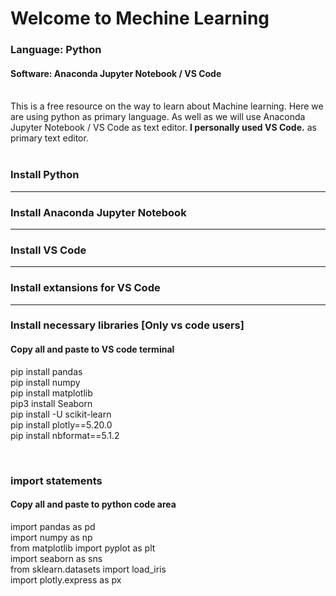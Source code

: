 # Welcome to Mechine Learning
### Language: Python
#### Software: Anaconda Jupyter Notebook / VS Code
<br>
This is a free resource on the way to learn about Machine learning. Here we are using python as primary language. As well as we will use Anaconda Jupyter Notebook / VS Code as text editor. <b>I personally used VS Code.</b> as primary text editor.
<br>
<br>

### Install Python
<hr>


### Install Anaconda Jupyter Notebook
<hr>


### Install VS Code
<hr>


### Install extansions for VS Code
<hr>


### Install necessary libraries [Only vs code users]
#### Copy all and paste to VS code terminal
pip install pandas <br>
pip install numpy <br>
pip install matplotlib <br>
pip3 install Seaborn <br>
pip install -U scikit-learn <br>
pip install plotly==5.20.0 <br>
pip install nbformat==5.1.2 <br>

<br>

### import statements
#### Copy all and paste to python code area
import pandas as pd <br>
import numpy as np <br>
from matplotlib import pyplot as plt <br>
import seaborn as sns <br>
from sklearn.datasets import load_iris <br>
import plotly.express as px <br>
